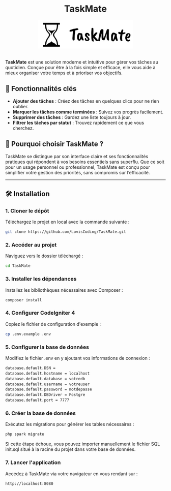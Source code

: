<div align="center">
    <h1>TaskMate</h1>
</div>

<div align="center">
    <img src="./public/assets/imgs/Logo_TaskMate.svg" alt="TaskMate Logo" width="300">
</div>

<br>

**TaskMate** est une solution moderne et intuitive pour gérer vos tâches au quotidien. Conçue pour être à la fois simple et efficace, elle vous aide à mieux organiser votre temps et à prioriser vos objectifs.  

## 🔑 **Fonctionnalités clés**  
- **Ajouter des tâches** : Créez des tâches en quelques clics pour ne rien oublier.  
- **Marquer les tâches comme terminées** : Suivez vos progrès facilement.  
- **Supprimer des tâches** : Gardez une liste toujours à jour.  
- **Filtrer les tâches par statut** : Trouvez rapidement ce que vous cherchez.  

## 🚀 **Pourquoi choisir TaskMate ?**  
TaskMate se distingue par son interface claire et ses fonctionnalités pratiques qui répondent à vos besoins essentiels sans superflu. Que ce soit pour un usage personnel ou professionnel, TaskMate est conçu pour simplifier votre gestion des priorités, sans compromis sur l’efficacité.  

---

## 🛠️ **Installation**  

### 1. **Cloner le dépôt**  
Téléchargez le projet en local avec la commande suivante :  
```bash
git clone https://github.com/LovisCoding/TaskMate.git
```

### 2. **Accéder au projet**
Naviguez vers le dossier téléchargé :  
```bash
cd TaskMate
```

### 3. **Installer les dépendances**
Installez les bibliothèques nécessaires avec Composer :  
```bash
composer install
```

### 4. **Configurer CodeIgniter 4**
Copiez le fichier de configuration d'exemple :  
```bash
cp .env.example .env
```

### 5. **Configurer la base de données**
Modifiez le fichier .env en y ajoutant vos informations de connexion :
```bash
database.default.DSN =
database.default.hostname = localhost
database.default.database = votredb
database.default.username = votreuser
database.default.password = motdepasse
database.default.DBDriver = Postgre
database.default.port = 7777
```

### 6. **Créer la base de données**
Exécutez les migrations pour générer les tables nécessaires : 
```bash
php spark migrate
```

Si cette étape échoue, vous pouvez importer manuellement le fichier SQL init.sql situé à la racine du projet dans votre base de données.

### 7. **Lancer l'application**
Accédez à TaskMate via votre navigateur en vous rendant sur :
```bash
http://localhost:8080
```